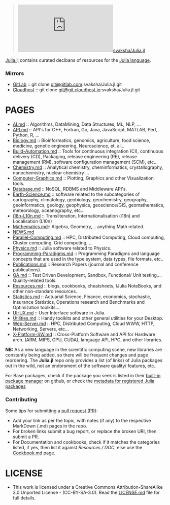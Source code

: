 >![](http://www.easyicon.net/api/resize_png_new.php?id=1174989&size=16)[svaksha/Julia.jl](https://github.com/svaksha/Julia.jl)

[Julia.jl](http://svaksha.github.io/Julia.jl) contains curated decibans of resources for the [Julia language](https://github.com/JuliaLang).

### Mirrors
- [GitLab](https://gitlab.com/svaksha/Julia.jl) :: git clone git@gitlab.com:svaksha/Julia.jl.git
- [Cloudhost](https://git.cloudhost.io/svaksha/Julia.jl) :: git clone git@git.cloudhost.io:svaksha/Julia.jl.git

# PAGES
- [AI.md](https://github.com/svaksha/Julia.jl/blob/master/AI.md) :: Algorithms, DataMining, Data Structures, ML, NLP, ...
- [API.md](https://github.com/svaksha/Julia.jl/blob/master/API.md) :: API's for C++, Fortran, Go, Java, JavaScript, MATLAB, Perl, Python, R, ...
- [Biology.md](https://github.com/svaksha/Julia.jl/blob/master/Biology.md) :: Bioinformatics, genomics, agriculture, food science, medicine, genetic engineering, Neuroscience, et. al...
- [Build-Automation.md](https://github.com/svaksha/Julia.jl/blob/master/Build-Automation.md) :: Tools for continuous integration (CI),  continuous delivery (CD), Packaging, release engineering (RE), release management (RM), software configuration management (SCM), etc...
- [Chemistry.md](https://github.com/svaksha/Julia.jl/blob/master/Chemistry.md) :: Analytical chemistry, cheminformatics, crystallography, nanochemistry, nuclear chemistry ...
- [Computer-Graphics.md](https://github.com/svaksha/Julia.jl/blob/master/Computer-Graphics.md) :: Plotting, Graphics and other Visualization tools.
- [Database.md](https://github.com/svaksha/Julia.jl/blob/master/Database.md) :: NoSQL, RDBMS and Middleware API's.
- [Earth-Science.md](https://github.com/svaksha/Julia.jl/blob/master/Earth-Science.md) :: software related to the subcategories of cartography, climatology, geobiology, geochemistry, geography, geoinformatics, geology‎, geophysics‎, geoscience/GIS, geomathematics, meteorology, oceanography, etc...
- [i18n-L10n.md](https://github.com/svaksha/Julia.jl/blob/master/i18n-L10n.md) :: Transliteration, Internationalisation (i18n) and Localisation (L10n)
- [Mathematics.md](https://github.com/svaksha/Julia.jl/blob/master/Mathematics.md):: Algebra, Geometry,... anything Math related.
- [NEWS.md](https://github.com/svaksha/Julia.jl/blob/master/NEWS.md)
- [Parallel-Computing.md](https://github.com/svaksha/Julia.jl/blob/master/Parallel-Computing.md) :: HPC, Distributed Computing, Cloud computing, Cluster computing, Grid computing, ...
- [Physics.md](https://github.com/svaksha/Julia.jl/blob/master/Physics.md) :: Julia software related to Physics.
- [Programming-Paradigms.md](https://github.com/svaksha/Julia.jl/blob/master/Programming-Paradigms.md) :: Programming Paradigms and language concepts that are used in the type system, data types, file formats, etc..
- [Publications.md](https://github.com/svaksha/Julia.jl/blob/master/Publications.md) :: Research Papers (journal and conference publications).
- [QA.md](https://github.com/svaksha/Julia.jl/blob/master/QA.md) :: Test Driven Development, Sandbox, Functional/ Unit testing,... Quality-related tools.
- [Resources.md](https://github.com/svaksha/Julia.jl/blob/master/Resources.md) :: blogs, cookbooks, cheatsheets, IJulia NoteBooks, and other non-standard resources.
- [Statistics.md](https://github.com/svaksha/Julia.jl/blob/master/Statistics.md) :: Actuarial Science, Finance, economics, stochastic, insurance Statistics, Operations research and Benchmarks and Optimization toolkits....
- [UI-UX.md](https://github.com/svaksha/Julia.jl/blob/master/UI-UX.md) :: User Interface software in Julia.
- [Utilities.md](https://github.com/svaksha/Julia.jl/blob/master/Utilities.md) :: Handy toolkits and other general utilities for your Desktop.
- [Web-Server.md](https://github.com/svaksha/Julia.jl/blob/master/Web-Server.md) :: HPC, Distributed Computing, Cloud  WWW, HTTP, Networking, Servers, etc...
- [X-Platform-SW.md](https://github.com/svaksha/Julia.jl/blob/master/X-Platform-SW.md) :: Cross-Platform Software and API for Hardware arch. (ARM, MIPS, GPU, CUDA), language API, HPC, and other libraries.


**NB:** As a new language in the scientific computing scene, new libraries are constantly being added, so there will be frequent changes and page reordering. The **Julia.jl** repo only provides a list (of links) of Julia packages out in the wild, not an endorsment of the software quality/ features, etc..

For Base packages, check if the package you seek is listed in their [built-in package manager](https://github.com/JuliaLang/METADATA.jl) on github, or check the [metadata for registered Julia packages](http://docs.julialang.org/en/latest/packages/packagelist/)


### Contributing
Some tips for submitting a [pull request (PR)](https://github.com/svaksha/Julia.jl/pulls):
- Add your link as per the topic, with notes (if any) to the respective MarkDown (.md) pages in the repo.
- For broken links submit a bug report, or replace the broken URI, then submit a PR.
- For Documentation and cookbooks, check if it matches the categories listed, if yes, then list it against *Resources / DOC*, else use the [Cookbook.md](https://github.com/svaksha/Julia.jl/blob/master/Cookbook.md) page.


# LICENSE
- This work is licensed under a Creative Commons Attribution-ShareAlike 3.0 Unported License - (CC-BY-SA-3.0). Read the [LICENSE.md](https://github.com/svaksha/Julia.jl/blob/master/LICENSE.md) file for full details.
